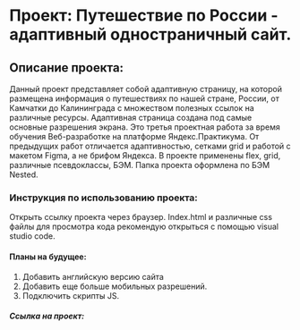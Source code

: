 # Проект: Путешествие по России - адаптивный одностраничный сайт.

## Описание проекта:
Данный проект представляет собой адаптивную страницу, на которой размещена информация о путешествиях по нашей стране, России, от Камчатки до Калининграда с множеством полезных ссылок на различные ресурсы.
Адаптивная страница создана под самые основные разрешения экрана.
Это третья проектная работа за время обучения Веб-разработке на платформе Яндекс.Практикума.
От предыдущих работ отличается адаптивностью, сетками grid и работой с макетом Figma, а не брифом Яндекса.
В проекте применены flex, grid, различные псевдоклассы, БЭМ.
Папка проекта оформлена по БЭМ Nested.

### Инструкция по использованию проекта:
Открыть ссылку проекта через браузер. Index.html и различные css файлы для просмотра кода рекомендую открыться с помощью visual studio code.

#### Планы на будущее: 
1. Добавить английскую версию сайта
2. Добавить еще больше мобильных разрешений.
3. Подключить скрипты JS.

##### Ссылка на проект: 
